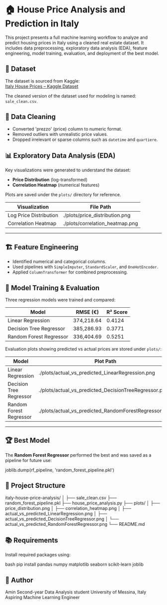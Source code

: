 # 🏠 House Price Analysis and Prediction in Italy

This project presents a full machine learning workflow to analyze and predict housing prices in Italy using a cleaned real estate dataset. It includes data preprocessing, exploratory data analysis (EDA), feature engineering, model training, evaluation, and deployment of the best model.

## 📂 Dataset

The dataset is sourced from Kaggle:  
[Italy House Prices – Kaggle Dataset](https://www.kaggle.com/datasets/tommasoramella/italy-house-prices?resource=download)

The cleaned version of the dataset used for modeling is named: `sale_clean.csv`.

## 🧹 Data Cleaning
- Converted 'prezzo' (price) column to numeric format.
- Removed outliers with unrealistic price values.
- Dropped irrelevant or sparse columns such as `datetime` and `quartiere`.

## 📊 Exploratory Data Analysis (EDA)

Key visualizations were generated to understand the dataset:

- **Price Distribution** (log-transformed)
- **Correlation Heatmap** (numerical features)

Plots are saved under the `plots/` directory for reference.

| Visualization | File Path |
|---------------|-----------|
| Log Price Distribution | ./plots/price_distribution.png |
| Correlation Heatmap    | ./plots/correlation_heatmap.png |

---

## 🏗️ Feature Engineering
- Identified numerical and categorical columns.
- Used pipelines with `SimpleImputer`, `StandardScaler`, and `OneHotEncoder`.
- Applied `ColumnTransformer` for combined preprocessing.

## 🤖 Model Training & Evaluation

Three regression models were trained and compared:

| Model                   | RMSE (€)   | R² Score |
|------------------------|------------|----------|
| Linear Regression       | 374,218.64 | 0.4124   |
| Decision Tree Regressor | 385,286.93 | 0.3771   |
| Random Forest Regressor | 336,404.69 | 0.5251   |

Evaluation plots showing predicted vs actual prices are stored under `plots/`:

| Model                  | Plot Path |
|------------------------|-----------|
| Linear Regression       | ./plots/actual_vs_predicted_LinearRegression.png |
| Decision Tree Regressor | ./plots/actual_vs_predicted_DecisionTreeRegressor.png |
| Random Forest Regressor | ./plots/actual_vs_predicted_RandomForestRegressor.png |

---
## 🏆 Best Model
The **Random Forest Regressor** performed the best and was saved as a pipeline for future use:

joblib.dump(rf_pipeline, 'random_forest_pipeline.pkl')

## 📁 Project Structure
italy-house-price-analysis/
│
├── sale_clean.csv
├── random_forest_pipeline.pkl
├── house_price_analysis.py
├── plots/
│   ├── price_distribution.png
│   ├── correlation_heatmap.png
│   ├── actual_vs_predicted_LinearRegression.png
│   ├── actual_vs_predicted_DecisionTreeRegressor.png
│   └── actual_vs_predicted_RandomForestRegressor.png
└── README.md


## 📚 Requirements
Install required packages using:

bash pip install pandas numpy matplotlib seaborn scikit-learn joblib

## 👤 Author
Amin
Second-year Data Analysis student
University of Messina, Italy
Aspiring Machine Learning Engineer
